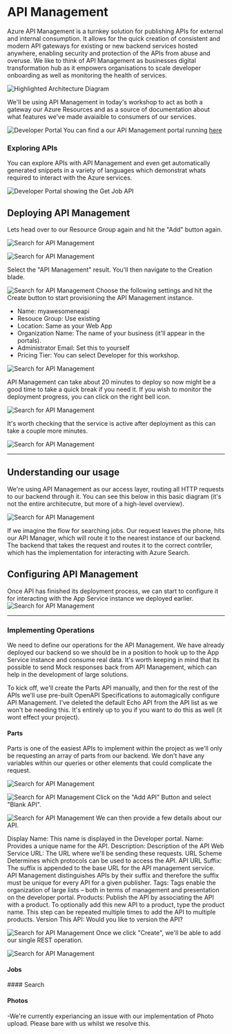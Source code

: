 # API Management
Azure API Management is a turnkey solution for publishing APIs for external and internal consumption. It allows for the quick creation of consistent and modern API gateways for existing or new backend services hosted anywhere, enabling security and protection of the APIs from abuse and overuse. We like to think of API Management as businesses digital transformation hub as it empowers organisations to scale developer onboarding as well as monitoring the health of services. 

![Highlighted Architecture Diagram](Assets/HighlightedArchitecture.png)

We'll be using API Management in today's workshop to act as both a gateway our Azure Resources and as a source of documentation about what features we've made avaiaible to consumers of our services. 

![Developer Portal](Assets/DeveloperPortal.png)
You can find a our API Management portal running [here](https://contosomaintenance.portal.azure-api.net/)

### Exploring APIs
You can explore APIs with API Management and even get automatically generated snippets in a variety of languages which demonstrat whats required to interact with the Azure services. 

![Developer Portal showing the Get Job API](Assets/DeveloperPortalApiView.png)

## Deploying API Management 
Lets head over to our Resource Group again and hit the "Add" button again. 

![Search for API Management](Assets/SearchForApiManagement.png)

![Search for API Management](Assets/ApiManagmentSearchResults.png)

Select the "API Management" result. You'll then navigate to the Creation blade. 
    
![Search for API Management](Assets/ApiManagementFillInfo.png)
Choose the following settings and hit the Create button to start provisioning the API Management instance.

* Name: myawesomeneapi
* Resouce Group: Use existing
* Location: Same as your Web App
* Organization Name: The name of your business (it'll appear in the portals). 
* Administrator Email: Set this to yourself
* Pricing Tier: You can select Developer for this workshop. 

![Search for API Management](Assets/DeploymentProgress.png)

API Management can take about 20 minutes to deploy so now might be a good time to take a quick break if you need it. If you wish to monitor the deployment progress, you can click on the right bell icon. 

![Search for API Management](Assets/DeploymentProgress.png)


It's worth checking that the service is active after deployment as this can take a couple more minutes. 

![Search for API Management](Assets/ActivatingService.png)

---

## Understanding our usage
We're using API Management as our access layer, routing all HTTP requests to our backend through it. You can see this below in this basic diagram (it's not the entire architecutre, but more of a high-level overview). 

![Search for API Management](Assets/RequestFlow.png)

If we imagine the flow for searching jobs. Our request leaves the phone, hits our API Manager, which will route it to the nearest instance of our backend. The backend that takes the request and routes it to the correct contrller, which has the implementation for interacting with Azure Search. 

## Configuring API Management
Once API has finished its deployment process, we can start to configure it for interacting with the App Service instance we deployed earlier. 
![Search for API Management](Assets/Deployed.png)

---
### Implementing Operations
We need to define our operations for the API Management. We have already deployed our backend so we should be in a position to hook up to the App Service instance and consume real data. It's worth keeping in mind that its possible to send Mock responses back from API Management, which can help in the development of large solutions. 

To kick off, we'll create the Parts API manually, and then for the rest of the APIs we'll use pre-built OpenAPI Specifications to automagically configure API Management. I've deleted the default Echo API from the API list as we won't be needing this. It's entirely up to you if you want to do this as well (it wont effect your project). 

#### Parts
Parts is one of the easiest APIs to implement within the project as we'll only be requesting an array of parts from our backend. We don't have any variables within our queries or other elements that could complicate the request. 

![Search for API Management](Assets/AddAPIPartsFirstStep.png)

![Search for API Management](Assets/CreateBlankAPI.png)
Click on the "Add API" Button and select "Blank API".

![Search for API Management](Assets/AddingPartsAPI.png)
We can then provide a few details about our API.

Display Name: This name is displayed in the Developer portal.
Name: Provides a unique name for the API.
Description: Description of the API
Web Service URL: The URL where we'll be sending these requests.
URL Scheme Determines which protocols can be used to access the API.
API URL Suffix: The suffix is appended to the base URL for the API management service. API Management distinguishes APIs by their suffix and therefore the suffix must be unique for every API for a given publisher.
Tags: Tags enable the organization of large lists – both in terms of management and presentation on the developer portal.
Products: Publish the API by associating the API with a product. To optionally add this new API to a product, type the product name. This step can be repeated multiple times to add the API to multiple products.
Version This API: Would you like to version the API?

![Search for API Management](Assets/NewAPIPartsComplete.png)
Once we click "Create", we'll be able to add our single REST operation. 

![Search for API Management](Assets/EmptyPartsAPI.png)



#### Jobs


#### Search


#### Photos
-We're currently experiancing an issue with our implementation of Photo upload. Please bare with us whilst we resolve this. 
